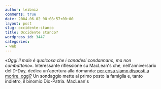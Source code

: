 ```yaml
---
author: leibniz
comments: true
date: 2004-06-02 08:08:57+00:00
layout: post
slug: occidente-stanco
title: Occidente stanco?
wordpress_id: 3447
categories:
- web
---
```


«_Oggi il male è qualcosa che i canadesi condannano, ma non combattono_». Interessante riflessione su MacLean's che, nell'anniversario del D-Day, dedica un'apertura alla domanda: [per cosa siamo disposti a morire, oggi?](http://www.macleans.ca/topstories/history/article.jsp?content=20040607_81769_81769) Un sondaggio mette al primo posto la famiglia e, tanto indietro, il binomio Dio-Patria.
MacLean's
